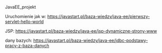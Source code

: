 JavaEE_projekt

Uruchomienie jak w: https://javastart.pl/baza-wiedzy/java-ee/pierwszy-servlet-hello-world

JSP: https://javastart.pl/baza-wiedzy/java-ee/jsp-dynamiczne-strony-www

dany bazych: https://javastart.pl/baza-wiedzy/java-ee/jdbc-podstawy-pracy-z-baza-danych